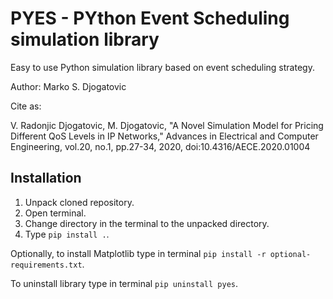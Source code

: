 # PYES - PYthon Event Scheduling simulation library

Easy to use Python simulation library based on event scheduling strategy.

Author: Marko S. Djogatovic

Cite as:

V. Radonjic Djogatovic, M. Djogatovic, "A Novel Simulation Model for Pricing Different QoS Levels in IP Networks," Advances in Electrical and Computer Engineering, vol.20, no.1, pp.27-34, 2020, doi:10.4316/AECE.2020.01004

## Installation
1. Unpack cloned repository.
2. Open terminal.
3. Change directory in the terminal to the unpacked directory.
4. Type `pip install .`.

Optionally, to install Matplotlib type in terminal `pip install -r optional-requirements.txt`.

To uninstall library type in terminal `pip uninstall pyes`.



